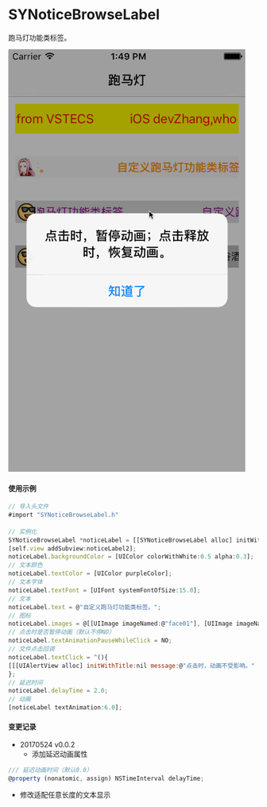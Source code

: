# SYNoticeBrowseLabel
跑马灯功能类标签。

![SYNoticeBrowseLabel.gif](./SYNoticeBrowseLabel.gif)

#### 使用示例
~~~ javascript
// 导入头文件
#import "SYNoticeBrowseLabel.h"

// 实例化
SYNoticeBrowseLabel *noticeLabel = [[SYNoticeBrowseLabel alloc] initWithFrame:CGRectMake(10.0, 10.0, (self.view.frame.size.width - 10.0 * 2), 30.0)];
[self.view addSubview:noticeLabel2];
noticeLabel.backgroundColor = [UIColor colorWithWhite:0.5 alpha:0.3];
// 文本颜色
noticeLabel.textColor = [UIColor purpleColor];
// 文本字体
noticeLabel.textFont = [UIFont systemFontOfSize:15.0];
// 文本
noticeLabel.text = @"自定义跑马灯功能类标签。";
// 图标
noticeLabel.images = @[[UIImage imageNamed:@"face01"], [UIImage imageNamed:@"face02"], [UIImage imageNamed:@"face03"], [UIImage imageNamed:@"face04"], [UIImage imageNamed:@"face05"], [UIImage imageNamed:@"face06"]];
// 点击时是否暂停动画（默认不停NO）
noticeLabel.textAnimationPauseWhileClick = NO;
// 文件点击回调
noticeLabel.textClick = ^(){
[[[UIAlertView alloc] initWithTitle:nil message:@"点击时，动画不受影响。" delegate:nil cancelButtonTitle:@"知道了" otherButtonTitles:nil, nil] show];
};
// 延迟时间
noticeLabel.delayTime = 2.0;
// 动画
[noticeLabel textAnimation:6.0];
~~~


#### 变更记录
* 20170524 v0.0.2
  * 添加延迟动画属性
~~~ javascript
/// 延迟动画时间（默认0.0）
@property (nonatomic, assign) NSTimeInterval delayTime;
~~~
  * 修改适配任意长度的文本显示

